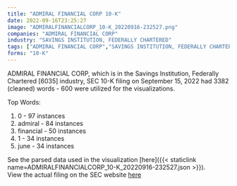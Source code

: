 ```yaml
---
title: "ADMIRAL FINANCIAL CORP 10-K"
date: 2022-09-16T23:25:27
image: "ADMIRALFINANCIALCORP_10-K_20220916-232527.png"
companies: "ADMIRAL FINANCIAL CORP"
industry: "SAVINGS INSTITUTION, FEDERALLY CHARTERED"
tags: ["ADMIRAL FINANCIAL CORP","SAVINGS INSTITUTION, FEDERALLY CHARTERED","09-15-2022","10-K"]
forms: "10-K"
---
```

ADMIRAL FINANCIAL CORP, which is in the Savings Institution, Federally Chartered [6035] industry, SEC 10-K filing on September 15, 2022 had 3382 (cleaned) words - 600 were utilized for the visualizations.

Top Words:
1. 0 - 97 instances
2. admiral - 84 instances
3. financial - 50 instances
4. 1 - 34 instances
5. june - 34 instances


See the parsed data used in the visualization [here]({{< staticlink name=ADMIRALFINANCIALCORP_10-K_20220916-232527.json >}}).  
View the actual filing on the SEC website [here](https://www.sec.gov/Archives/edgar/data/828530/0001079973-22-001105.txt)